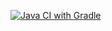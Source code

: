 [![Java CI with Gradle](https://github.com/dimmakarovdv/Order-a-card/actions/workflows/gragle.yml/badge.svg)](https://github.com/dimmakarovdv/Order-a-card/actions/workflows/gragle.yml)